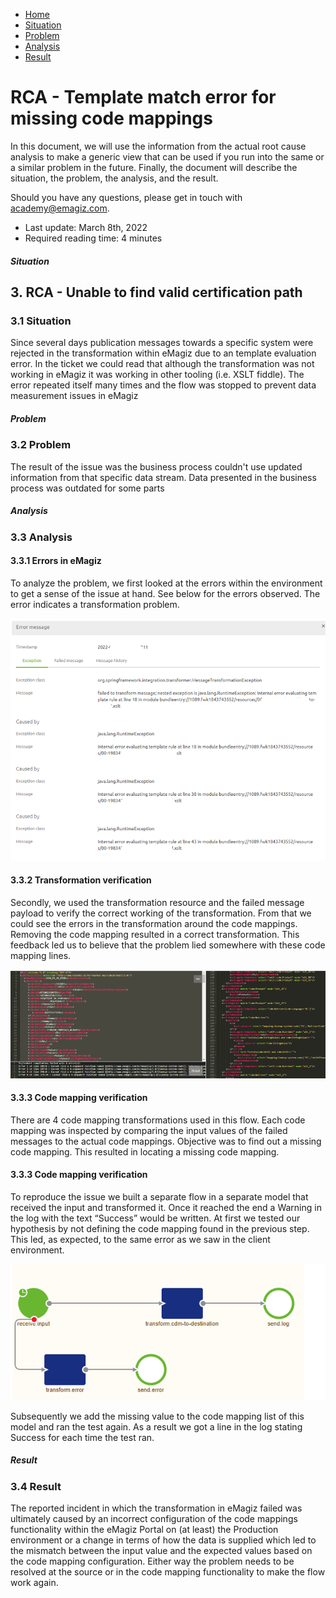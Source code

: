 <div class="ez-academy">
    <div class="ez-academy__body">
        <main class="micro-learning">
        <ul class="doc-nav">
            <li class="doc-nav__item"><a href="../../docs/rca-knowledgebase/index_academy_rca-knowledgebase_all" class="doc-nav__link">Home</a></li>
            <li class="doc-nav__item"><a href="#situation" class="doc-nav__link">Situation</a></li>
            <li class="doc-nav__item"><a href="#problem" class="doc-nav__link">Problem</a></li>
            <li class="doc-nav__item"><a href="#analysis" class="doc-nav__link">Analysis</a></li>
            <li class="doc-nav__item"><a href="#result" class="doc-nav__link">Result</a></li>
        </ul>

<div class="doc">

# RCA - Template match error for missing code mappings

In this document, we will use the information from the actual root cause analysis to make a generic view that can be used if you run into the same or a similar problem in the future. Finally, the document will describe the situation, the problem, the analysis, and the result.

Should you have any questions, please get in touch with academy@emagiz.com.

- Last update: March 8th, 2022
- Required reading time: 4 minutes


##### Situation

## 3. RCA - Unable to find valid certification path

### 3.1 Situation
Since several days publication messages towards a specific system were rejected in the transformation within eMagiz due to an template evaluation error. In the ticket we could read that although the transformation was not working in eMagiz it was working in other tooling (i.e. XSLT fiddle). The error repeated itself many times and the flow was stopped to prevent data measurement issues in eMagiz

##### Problem

### 3.2 Problem
The result of the issue was the business process couldn't use updated information from that specific data stream. Data presented in the business process was outdated for some parts

##### Analysis

### 3.3 Analysis

#### 3.3.1 Errors in eMagiz
To analyze the problem, we first looked at the errors within the environment to get a sense of the issue at hand. See below for the errors observed. The error indicates a transformation problem.

<p align="center"><img src="../../img/rca-knowledgebase/rca-knowledgebase-error-template-match-code-mappings-1.png"></p>


#### 3.3.2 Transformation verification

Secondly, we used the transformation resource and the failed message payload to verify the correct working of the transformation. From that we could see the errors in the transformation around the code mappings. Removing the code mapping resulted in a correct transformation. This feedback led us to believe that the problem lied somewhere with these code mapping lines.

<p align="center"><img src="../../img/rca-knowledgebase/rca-knowledgebase-error-template-match-code-mappings-2.png"></p>

#### 3.3.3 Code mapping verification

There are 4 code mapping transformations used in this flow. Each code mapping was inspected by comparing the input values of the failed messages to the actual code mappings. Objective was to find out a missing code mapping. This resulted in locating a missing code mapping.

#### 3.3.3 Code mapping verification
To reproduce the issue we built a separate flow in a separate model that received the input and transformed it. Once it reached the end a Warning in the log with the text “Success” would be written. At first we tested our hypothesis by not defining the code mapping found in the previous step. This led, as expected, to the same error as we saw in the client environment.
 
 <p align="center"><img src="../../img/rca-knowledgebase/rca-knowledgebase-error-template-match-code-mappings-3.png"></p>

Subsequently we add the missing value to the code mapping list of this model and ran the test again. As a result we got a line in the log stating Success for each time the test ran.


##### Result

### 3.4 Result
The reported incident in which the transformation in eMagiz failed was ultimately caused by an incorrect configuration of the code mappings functionality within the eMagiz Portal on (at least) the Production environment or a change in terms of how the data is supplied which led to the mismatch between the input value and the expected values based on the code mapping configuration. Either way the problem needs to be resolved at the source or in the code mapping functionality to make the flow work again.

</div>
</main>
</div>
</div>